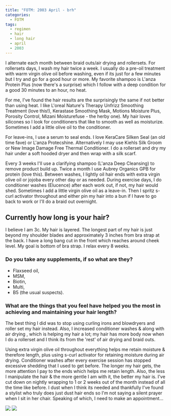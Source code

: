 ```yaml
---
title: "FOTM: 2003 April - brh"
categories:
  - FOTM
tags:
  - regimen
  - hair
  - long hair
  - april
  - 2003
---
```

I alternate each month between braid outs/air drying and rollersets. For rollersets days, I wash my hair twice a week. I usually do a pre-oil treatment with warm virgin olive oil before washing, even if its just for a few minutes but I try and go for a good hour or more. My favorite shampoo is L'anza Protein Plus (now there's a surprise) which I follow with a deep condition for a good 30 minutes to an hour, no heat.

For me, I've found the hair results are the surprisingly the same if not better than using heat. I like L'oreal Nature's Therapy Unfrizz Smoothing Treatment (love this!), Kerastase Smoothing Mask, Motions Moisture Plus, Porosity Control, Mizani Moisturefuse - the herby one). My hair loves silicones so I look for conditioners that like to smooth as well as moisturize. Sometimes I add a little olive oil to the conditioner.

For leave-ins, I use a serum to seal ends. I love KeraCare Silken Seal (an old time fave) or L'anza Protecshine. Alternatively I may use Kiehls Silk Groom or New Image Damage Free Thermal Conditioner. I do a rollerset and dry my hair under a soft hooded dryer and then wrap with a silk scarf.

Every 3 weeks I'll use a clarifying shampoo (L'anza Deep Cleansing) to remove product build up. Twice a month I use Aubrey Organics GPB for protein (love this). Between washes, I lightly oil hair ends with extra virgin olive oil or jojoba every other day or as needed. During exercise days, I do conditioner washes (Elucence) after each work out, if not, my hair would shed. Sometimes I add a little virgin olive oil as a leave-in. Then I spritz s-curl activator throughout and either pin my hair into a bun if I have to go back to work or I'll do a braid out overnight.

## Currently how long is your hair?

I believe I am 3c. My hair is layered. The longest part of my hair is just beyond my shoulder blades and approximately 3 inches from bra strap at the back. I have a long bang cut in the front which reaches around cheek level. My goal is bottom of bra strap. I relax every 8 weeks.

### Do you take any supplements, if so what are they?

* Flaxseed oil,
* MSM,
* Biotin,
* Multi,
* B5 (the usual suspects).

### What are the things that you feel have helped you the most in achieving and maintaining your hair length?

The best thing I did was to stop using curling irons and blowdryers and roller set my hair instead. Also, I increased conditioner washes & along with air drying , which is helping my hair a lot; my hair has more body now when I do a rollerset and I think its from the 'rest' of air drying and braid outs.

Using extra virgin olive oil throughout everything helps me retain moisture & therefore length, plus using s-curl activator for retaining moisture during air drying. Conditioner washes after every exercise session has stopped excessive shedding that I used to get before. The longer my hair gets, the more attention I pay to the ends which helps me retain length. Also, the less I manipulate the hair & the more gentle I am with it, the better my hair is. I've cut down on nightly wrapping to 1 or 2 weeks out of the month instead of all the time like before. I dust when I think its needed and thankfully I've found a stylist who truly does just dust hair ends so I'm not saying a silent prayer when I sit in her chair. Speaking of which, I need to make an appointment…

![](/assets/images/200304-01,jpg)
![](/assets/images/200304-02,jpg)
